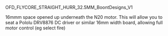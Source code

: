 OFD_FLYCORE_STRAIGHT_HURR_32.5MM_BoontDesigns_V1

16mmm space opened up underneath the N20 motor. This will allow you to seat a Pololu DRV8876 DC driver or similar 16mm width board, allowing full motor control (eg select fire)